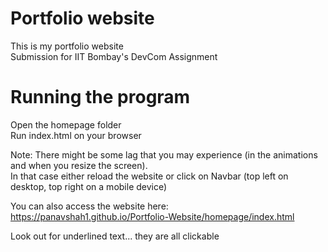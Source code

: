 # Portfolio website
This is my portfolio website <br>
Submission for IIT Bombay's DevCom Assignment

# Running the program
Open the homepage folder <br>
Run index.html on your browser

Note: There might be some lag that you may experience (in the animations and when you resize the screen). <br>
      In that case either reload the website or click on Navbar (top left on desktop, top right on a mobile device)

You can also access the website here:
https://panavshah1.github.io/Portfolio-Website/homepage/index.html

Look out for underlined text... they are all clickable